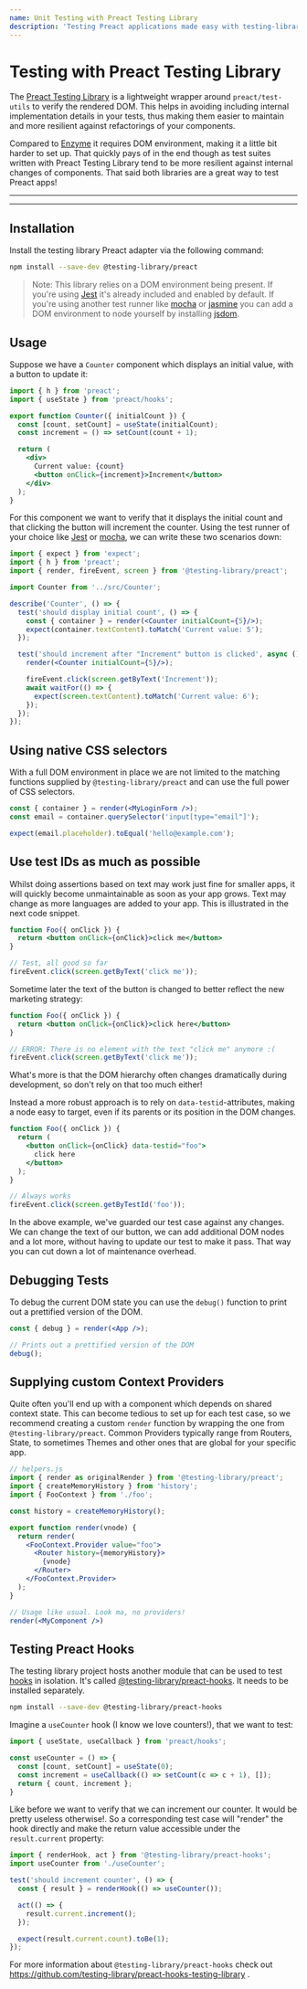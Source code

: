 ```yaml
---
name: Unit Testing with Preact Testing Library
description: 'Testing Preact applications made easy with testing-library'
---
```


# Testing with Preact Testing Library

The [Preact Testing Library](https://github.com/testing-library/preact-testing-library) is a lightweight wrapper around `preact/test-utils` to verify the rendered DOM. This helps in avoiding including internal implementation details in your tests, thus making them easier to maintain and more resilient against refactorings of your components.

Compared to [Enzyme](/guide/v10/unit-testing-with-enzyme) it requires DOM environment, making it a little bit harder to set up. That quickly pays of in the end though as test suites written with Preact Testing Library tend to be more resilient against internal changes of components. That said both libraries are a great way to test Preact apps!

---

<div><toc></toc></div>

---

## Installation

Install the testing library Preact adapter via the following command:

```sh
npm install --save-dev @testing-library/preact
```

> Note: This library relies on a DOM environment being present. If you're using [Jest](https://github.com/facebook/jest) it's already included and enabled by default. If you're using another test runner like [mocha](https://github.com/mochajs/mocha) or [jasmine](https://github.com/jasmine/jasmine) you can add a DOM environment to node yourself by installing [jsdom](https://github.com/jsdom/jsdom).

## Usage

Suppose we have a `Counter` component which displays an initial value, with a button to update it:

```jsx
import { h } from 'preact';
import { useState } from 'preact/hooks';

export function Counter({ initialCount }) {
  const [count, setCount] = useState(initialCount);
  const increment = () => setCount(count + 1);

  return (
    <div>
      Current value: {count}
      <button onClick={increment}>Increment</button>
    </div>
  );
}
```

For this component we want to verify that it displays the initial count and that clicking the button will increment the counter. Using the test runner of your choice like [Jest](https://github.com/facebook/jest) or [mocha](https://github.com/mochajs/mocha), we can write these two scenarios down:

```jsx
import { expect } from 'expect';
import { h } from 'preact';
import { render, fireEvent, screen } from '@testing-library/preact';

import Counter from '../src/Counter';

describe('Counter', () => {
  test('should display initial count', () => {
    const { container } = render(<Counter initialCount={5}/>);
    expect(container.textContent).toMatch('Current value: 5');
  });

  test('should increment after "Increment" button is clicked', async () => {
    render(<Counter initialCount={5}/>);

    fireEvent.click(screen.getByText('Increment'));
    await waitFor(() => {
      expect(screen.textContent).toMatch('Current value: 6');
    });
  });
});
```

## Using native CSS selectors

With a full DOM environment in place we are not limited to the matching functions supplied by `@testing-library/preact` and can use the full power of CSS selectors.

```jsx
const { container } = render(<MyLoginForm />);
const email = container.querySelector('input[type="email"]');

expect(email.placeholder).toEqual('hello@example.com');
```

## Use test IDs as much as possible

Whilst doing assertions based on text may work just fine for smaller apps, it will quickly become unmaintainable as soon as your app grows. Text may change as more languages are added to your app. This is illustrated in the next code snippet.

```jsx
function Foo({ onClick }) {
  return <button onClick={onClick}>click me</button>
}

// Test, all good so far
fireEvent.click(screen.getByText('click me'));
```

Sometime later the text of the button is changed to better reflect the new marketing strategy:

```jsx
function Foo({ onClick }) {
  return <button onClick={onClick}>click here</button>
}

// ERROR: There is no element with the text "click me" anymore :(
fireEvent.click(screen.getByText('click me'));
```

What's more is that the DOM hierarchy often changes dramatically during development, so don't rely on that too much either!

Instead a more robust approach is to rely on `data-testid`-attributes, making a node easy to target, even if its parents or its position in the DOM changes.

```jsx
function Foo({ onClick }) {
  return (
    <button onClick={onClick} data-testid="foo">
      click here
    </button>
  );
}

// Always works
fireEvent.click(screen.getByTestId('foo'));
```

In the above example, we've guarded our test case against any changes. We can change the text of our button, we can add additional DOM nodes and a lot more, without having to update our test to make it pass. That way you can cut down a lot of maintenance overhead.

## Debugging Tests

To debug the current DOM state you can use the `debug()` function to print out a prettified version of the DOM.

```jsx
const { debug } = render(<App />);

// Prints out a prettified version of the DOM
debug();
```

## Supplying custom Context Providers

Quite often you'll end up with a component which depends on shared context state. This can become tedious to set up for each test case, so we recommend creating a custom `render` function by wrapping the one from `@testing-library/preact`. Common Providers typically range from Routers, State, to sometimes Themes and other ones that are global for your specific app.

```jsx
// helpers.js
import { render as originalRender } from '@testing-library/preact';
import { createMemoryHistory } from 'history';
import { FooContext } from './foo';

const history = createMemoryHistory();

export function render(vnode) {
  return render(
    <FooContext.Provider value="foo">
      <Router history={memoryHistory}>
        {vnode}
      </Router>
    </FooContext.Provider>
  );
}

// Usage like usual. Look ma, no providers!
render(<MyComponent />)
```

## Testing Preact Hooks

The testing library project hosts another module that can be used to test [hooks](/guide/v10/hooks) in isolation. It's called [@testing-library/preact-hooks](https://github.com/testing-library/preact-hooks-testing-library). It needs to be installed separately.

```bash
npm install --save-dev @testing-library/preact-hooks
```

Imagine a `useCounter` hook (I know we love counters!), that we want to test:

```jsx
import { useState, useCallback } from 'preact/hooks';

const useCounter = () => {
  const [count, setCount] = useState(0);
  const increment = useCallback(() => setCount(c => c + 1), []);
  return { count, increment };
}
```

Like before we want to verify that we can increment our counter. It would be pretty useless otherwise!. So a corresponding test case will "render" the hook directly and make the return value accessible under the `result.current` property:

```jsx
import { renderHook, act } from '@testing-library/preact-hooks';
import useCounter from './useCounter';

test('should increment counter', () => {
  const { result } = renderHook(() => useCounter());

  act(() => {
    result.current.increment();
  });

  expect(result.current.count).toBe(1);
});
```

For more information about `@testing-library/preact-hooks` check out https://github.com/testing-library/preact-hooks-testing-library .
